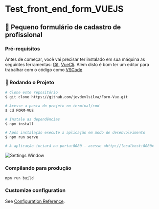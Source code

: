 # Test_front_end_form_VUEJS

## 🚀 Pequeno formulário de cadastro de profissional

### Pré-requisitos

Antes de começar, você vai precisar ter instalado em sua máquina as seguintes ferramentas:
[Git](https://git-scm.com), [VueCli](https://cli.vuejs.org/).
Além disto é bom ter um editor para trabalhar com o código como [VSCode](https://code.visualstudio.com/)

### 🎲 Rodando o Projeto

```bash
# Clone este repositório
$ git clone https://github.com/jevdevlsilva/Form-Vue.git

# Acesse a pasta do projeto no terminal/cmd
$ cd FORM-VUE

# Instale as dependências
$ npm install

# Após instalação execute a aplicação em modo de desenvolvimento
$ npm run serve

# A aplicação inciará na porta:8080 - acesse <http://localhost:8080>
```


![Settings Window](https://raw.github.com/jevdevlsilva/Form-Vue/master/public/screen1.png)
### Compilando para produção

```
npm run build
```

### Customize configuration

See [Configuration Reference](https://cli.vuejs.org/config/).
